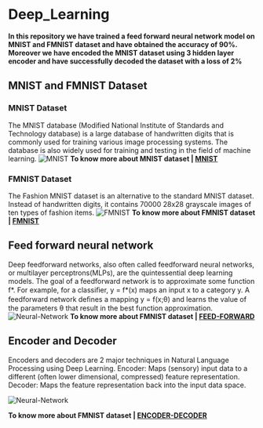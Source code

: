 # Deep_Learning

**In this repository we have trained a feed forward neural network model on MNIST and FMNIST dataset and have obtained the accuracy of 90%. Moreover we have encoded the MNIST dataset using 3 hidden layer encoder and have successfully decoded the dataset with a loss of 2%**

## MNIST and FMNIST Dataset
### MNIST Dataset
The MNIST database (Modified National Institute of Standards and Technology database) is a large database of handwritten digits that is commonly used for training various image processing systems. The database is also widely used for training and testing in the field of machine learning.
 ![MNIST](https://global-uploads.webflow.com/5ef788f07804fb7d78a4127a/61d68ea1ff1ea298fdcc6555_mnist%20dataset-min.png)
**To know more about MNIST dataset | [MNIST](https://www.engati.com/glossary/mnist-dataset)**

### FMNIST Dataset
The Fashion MNIST dataset is an alternative to the standard MNIST dataset. Instead of handwritten digits, it contains 70000 28x28 grayscale images of ten types of fashion items.
 ![FMNIST](https://machinelearningmastery.com/wp-content/uploads/2019/02/Plot-of-a-Subset-of-Images-from-the-Fashion-MNIST-Dataset-1024x768.png)
**To know more about FMNIST dataset | [FMNIST](https://www.educative.io/edpresso/what-is-the-fashion-mnist-dataset-in-keras)**


## Feed forward neural network 
Deep feedforward networks, also often called feedforward neural networks, or multilayer perceptrons(MLPs), are the quintessential deep learning models. The goal of a feedforward network is to approximate some function f*. For example, for a classiﬁer, y = f*(x) maps an input x to a category y. A feedforward network deﬁnes a mapping y = f(x;θ) and learns the value of the parameters θ that result in the best function approximation.
 ![Neural-Network](https://zitaoshen.rbind.io/project/machine_learning/how-to-build-your-own-neural-net-from-the-scrach/featured.png)
**To know more about FMNIST dataset | [FEED-FORWARD](https://towardsdatascience.com/deep-learning-feedforward-neural-network-26a6705dbdc7)**

## Encoder and Decoder
Encoders and decoders are 2 major techniques in Natural Language Processing using Deep Learning.
Encoder: Maps (sensory) input data to a different (often lower dimensional, compressed) feature representation.
Decoder: Maps the feature representation back into the input data space.

 ![Neural-Network](https://miro.medium.com/max/1000/0*uq2_ZipB9TqI9G_k)
 
**To know more about FMNIST dataset | [ENCODER-DECODER](https://towardsdatascience.com/understanding-encoder-decoder-sequence-to-sequence-model-679e04af4346)**
